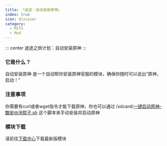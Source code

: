 ```yaml
---
title: 「迷途：自动安装原神」
index: true
icon: discover
category:
  - MiTu
  - Mod
---
```


::: center
迷途之旅计划：自动安装原神
:::

### 它是什么？
自动安装原神 是一个自动帮你安装原神官服的模块，确保你随时可以说出“原神，启动！”

### 注意事项
你需要有curl或者wget指令才能下载原神，你也可以通过 /sdcard/一键启动原神-酷安@泠熙子.sh 这个脚本来手动安装并启动原神

### 模块下载
请前往[下载中心](./../../../file.html)下载最新版模块